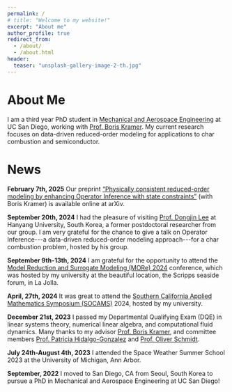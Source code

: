 ```yaml
---
permalink: /
# title: "Welcome to my website!"
excerpt: "About me"
author_profile: true
redirect_from: 
  - /about/
  - /about.html
header:
  teaser: "unsplash-gallery-image-2-th.jpg"
---
```


<!-- ![](/images/giesel.jpg) -->

About Me
======

I am a third year PhD student in [Mechanical and Aerospace Engineering](https://mae.ucsd.edu/) at UC San Diego, working with [Prof. Boris Kramer](http://kramer.ucsd.edu/index.html). My current research focuses on data-driven reduced-order modeling for applications to char combustion and semiconductor. 



News
======
**February 7th, 2025** Our preprint [“Physically consistent reduced-order modeling by enhancing Operator Inference with state constraints”](https://arxiv.org/abs/2410.22291) (with Boris Kramer) is available online at arXiv.

**September 20th, 2024** I had the pleasure of visiting [Prof. Dongjin Lee](https://redlab.hanyang.ac.kr/) at Hanyang University, South Korea, a former postdoctoral researcher from our group. I am very grateful for the chance to give a talk on Operator Inference---a data-driven reduced-order modeling approach---for a char combustion problem, hosted by his group.

**September 9th-13th, 2024** I am grateful for the opportunity to attend the [Model Reduction and Surrogate Modeling (MORe) 2024](https://more2024.sciencesconf.org/) conference, which was hosted by my university at the beautiful location, the Scripps seaside forum, in La Jolla.

**April, 27th, 2024** It was great to attend the [Southern California Applied Mathematics Symposium (SOCAMS)](https://www.socams.org/) 2024, hosted by my university. 

**December 21st, 2023** I passed my Departmental Qualifying Exam (DQE) in linear systems theory, numerical linear algebra, and computational fluid dynamics. Many thanks to my advisor [Prof. Boris Kramer](http://kramer.ucsd.edu/index.html), and committee members [Prof. Patricia Hidalgo-Gonzalez](https://patyhidalgo.github.io/) and [Prof. Oliver Schmidt](https://flowphysics.ucsd.edu/).

**July 24th-August 4th, 2023** I attended the Space Weather Summer School 2023 at the University of Michigan, Ann Arbor. 

**September, 2022** I moved to San Diego, CA from Seoul, South Korea to pursue a PhD in Mechanical and Aerospace Engineering at UC San Diego!